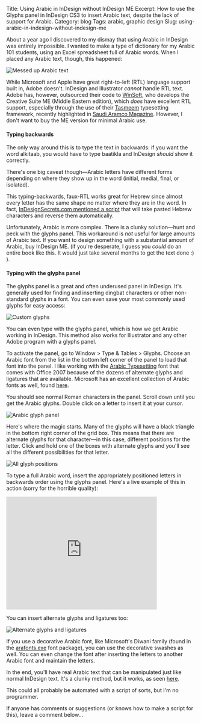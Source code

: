 Title: Using Arabic in InDesign without InDesign ME
Excerpt: How to use the Glyphs panel in InDesign CS3 to insert Arabic text, despite the lack of support for Arabic.
Category: blog
Tags: arabic, graphic design
Slug: using-arabic-in-indesign-without-indesign-me


About a year ago I discovered to my dismay that using Arabic in InDesign was entirely impossible. <!--more--> I wanted to make a type of dictionary for my Arabic 101 students, using an Excel spreadsheet full of Arabic words. When I placed any Arabic text, though, this happened:

![Messed up Arabic text](http://www.andrewheiss.com/images/arabic-indesign/messed-up-text.png "http://www.andrewheiss.com/images/arabic-indesign/messed-up-text.png")

While Microsoft and Apple have great right-to-left (RTL) language support built in, Adobe doesn't. InDesign and Illustrator *cannot* handle RTL text. Adobe has, however, outsourced their code to [WinSoft](http://www.winsoft.eu/), who develops the Creative Suite ME (Middle Eastern edition), which *does* have excellent RTL support, especially through the use of their [Tasmeem](http://www.winsoft.eu/products_solutions/WinSoft-Tasmeem.php) typesetting framework, recently highlighted in [Saudi Aramco Magazine](http://www.saudiaramcoworld.com/issue/200704/keyboard.calligraphy.htm). However, I don't want to buy the ME version for minimal Arabic use.

#### Typing backwards ####

The only way around this is to type the text in backwards: if you want the word alkitaab, you would have to type baatikla and InDesign *should* show it correctly.

There's one big caveat though—Arabic letters have different forms depending on where they show up in the word (initial, medial, final, or isolated).

This typing-backwards, faux-RTL works great for Hebrew since almost every letter has the same shape no matter where they are in the word. In fact, [InDesignSecrets.com mentioned a script](http://indesignsecrets.com/free-script-for-hebrew-or-arabic-text-in-regular-version-of-indesign.php) that will take pasted Hebrew characters and reverse them automatically.

Unfortunately, Arabic is more complex. There is a clunky solution—hunt and peck with the glyphs panel. This workaround is *not* useful for large amounts of Arabic text. If you want to design something with a substantial amount of Arabic, buy InDesign ME. (if you're desperate, I guess you *could* do an entire book like this. It would just take several months to get the text done :) ).

#### Typing with the glyphs panel ####

The glyphs panel is a great and often underused panel in InDesign. It's generally used for finding and inserting dingbat characters or other non-standard glyphs in a font. You can even save your most commonly used glyphs for easy access:

![Custom glyphs](http://www.andrewheiss.com/images/arabic-indesign/custom-glyphs.png "Custom glyphs")

You can even type with the glyphs panel, which is how we get Arabic working in InDesign. This method also works for Illustrator and any other Adobe program with a glyphs panel.

To activate the panel, go to Window &gt; Type &amp; Tables &gt; Glyphs. Choose an Arabic font from the list in the bottom left corner of the panel to load that font into the panel. I like working with the [Arabic Typesetting](http://www.microsoft.com/typography/fonts/font.aspx?FID=283&amp;FNAME=Arabic+Typesetting) font that comes with Office 2007 because of the dozens of alternate glyphs and ligatures that are available. Microsoft has an excellent collection of Arabic fonts as well, found [here](http://www.microsoft.com/downloads/details.aspx?FamilyID=A83C0E03-8913-47A3-ACB7-8AC357627620&amp;displaylang=AR).

You should see normal Roman characters in the panel. Scroll down until you get the Arabic glyphs. Double click on a letter to insert it at your cursor.

![Arabic glyph panel](http://www.andrewheiss.com/images/arabic-indesign/arabic-glyphs.png "Arabic glyph panel")

Here's where the magic starts. Many of the glyphs will have a black triangle in the bottom right corner of the grid box. This means that there are alternate glyphs for that character—in this case, different positions for the letter. Click and hold one of the boxes with alternate glyphs and you'll see all the different possibilities for that letter.

![All glyph positions](http://www.andrewheiss.com/images/arabic-indesign/all-positions.png "All glyph positions")

To type a full Arabic word, insert the appropriately positioned letters in backwards order using the glyphs panel. Here's a live example of this in action (sorry for the horrible quality):

<p><object width="400" height="300"><param name="allowfullscreen" value="true" /><param name="allowscriptaccess" value="always" /><param name="movie" value="http://vimeo.com/moogaloop.swf?clip_id=3760188&amp;server=vimeo.com&amp;show_title=1&amp;show_byline=1&amp;show_portrait=0&amp;color=&amp;fullscreen=1" /><embed src="http://vimeo.com/moogaloop.swf?clip_id=3760188&amp;server=vimeo.com&amp;show_title=1&amp;show_byline=1&amp;show_portrait=0&amp;color=&amp;fullscreen=1" type="application/x-shockwave-flash" allowfullscreen="true" allowscriptaccess="always" width="400" height="300"></embed></object></p>

You can insert alternate glyphs and ligatures too:

![Alternate glyphs and ligatures](http://www.andrewheiss.com/images/arabic-indesign/more-alternate-glyphs.png "Alternate glyphs and ligatures")

If you use a decorative Arabic font, like Microsoft's Diwani family (found in the [arafonts.exe](http://www.microsoft.com/downloads/details.aspx?FamilyID=A83C0E03-8913-47A3-ACB7-8AC357627620&amp;displaylang=AR) font package), you can use the decorative swashes as well. You can even change the font after inserting the letters to another Arabic font and maintain the letters.

In the end, you'll have real Arabic text that can be manipulated just like normal InDesign text. It's a clunky method, but it works, as seen [here](http://www.andrewheiss.com/Portfolio?page=Design).

This could all probably be automated with a script of sorts, but I'm no programmer.

If anyone has comments or suggestions (or knows how to make a script for this), leave a comment below…
